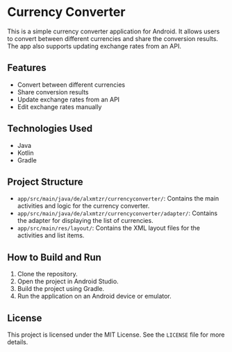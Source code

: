 # Currency Converter

This is a simple currency converter application for Android. It allows users to convert between
different currencies and share the conversion results. The app also supports updating exchange rates
from an API.

## Features

- Convert between different currencies
- Share conversion results
- Update exchange rates from an API
- Edit exchange rates manually

## Technologies Used

- Java
- Kotlin
- Gradle

## Project Structure

- `app/src/main/java/de/alxmtzr/currencyconverter/`: Contains the main activities and logic for the
  currency converter.
- `app/src/main/java/de/alxmtzr/currencyconverter/adapter/`: Contains the adapter for displaying the
  list of currencies.
- `app/src/main/res/layout/`: Contains the XML layout files for the activities and list items.

## How to Build and Run

1. Clone the repository.
2. Open the project in Android Studio.
3. Build the project using Gradle.
4. Run the application on an Android device or emulator.

## License

This project is licensed under the MIT License. See the `LICENSE` file for more details.